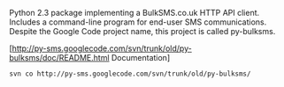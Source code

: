 Python 2.3 package implementing a BulkSMS.co.uk HTTP API client. Includes a
command-line program for end-user SMS communications. Despite the Google Code
project name, this project is called py-bulksms.

[http://py-sms.googlecode.com/svn/trunk/old/py-bulksms/doc/README.html Documentation]

`svn co http://py-sms.googlecode.com/svn/trunk/old/py-bulksms/`
